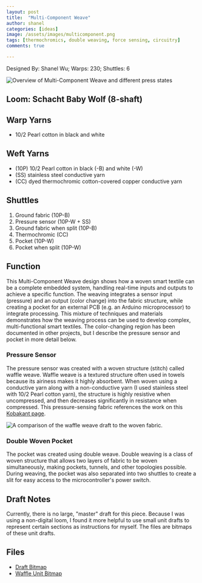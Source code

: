 ```yaml
---
layout: post
title:  "Multi-Component Weave"
author: shanel
categories: [ideas]
image: /assets/images/multicomponent.png
tags: [thermochromics, double weaving, force sensing, circuitry]
comments: true

---
```

Designed By: Shanel Wu; Warps: 230; Shuttles: 6

![Overview of Multi-Component Weave and different press states][final]

## Loom: Schacht Baby Wolf (8-shaft)

## Warp Yarns
- 10/2 Pearl cotton in black and white

## Weft Yarns
- (10P) 10/2 Pearl cotton in black (-B) and white (-W)
- (SS) stainless steel conductive yarn
- (CC) dyed thermochromic cotton-covered copper conductive yarn

## Shuttles
1. Ground fabric (10P-B)
2. Pressure sensor (10P-W + SS)
3. Ground fabric when split (10P-B)
4. Thermochromic (CC)
5. Pocket (10P-W)
6. Pocket when split (10P-W)

## Function
This Multi-Component Weave design shows how a woven smart textile can be a complete embedded system, handling real-time inputs and outputs to achieve a specific function. The weaving integrates a sensor input (pressure) and an output (color change) into the fabric structure, while creating a pocket for an external PCB (e.g. an Arduino microprocessor) to integrate processing. This mixture of techniques and materials demonstrates how the weaving process can be used to develop complex, multi-functional smart textiles. The color-changing region has been documented in other projects, but I describe the pressure sensor and pocket in more detail below.

### Pressure Sensor

The pressure sensor was created with a woven structure (stitch) called waffle weave. Waffle weave is a textured structure often used in towels because its airiness makes it highly absorbent. When woven using a conductive yarn along with a non-conductive yarn (I used stainless steel with 10/2 Pearl cotton yarn), the structure is highly resistive when uncompressed, and then decreases significantly in resistance when compressed. This pressure-sensing fabric references the work on this [Kobakant page](https://www.kobakant.at/DIY/?p=6005).

![A comparison of the waffle weave draft to the woven fabric.]({{site.baseurl}}/assets/images/multicomponent_stitch.png)

### Double Woven Pocket

The pocket was created using double weave. Double weaving is a class of woven structure that allows two layers of fabric to be woven simultaneously, making pockets, tunnels, and other topologies possible. During weaving, the pocket was also separated into two shuttles to create a slit for easy access to the microcontroller's power switch.

## Draft Notes

Currently, there is no large, "master" draft for this piece. Because I was using a non-digital loom, I found it more helpful to use small unit drafts to represent certain sections as instructions for myself. The files are bitmaps of these unit drafts.

## Files
- [Draft Bitmap](/drafts/multicomponent_weave/multiComponent.bmp)
- [Waffle Unit Bitmap](/drafts/multicomponent_weave/waffleUnit.bmp)

[final]: {{site.baseurl}}/assets/images/multicomponent.png "Figure for Multi-Component Weave"


